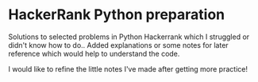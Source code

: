 # HackerRank Python preparation
Solutions to selected problems in Python Hackerrank which I struggled or didn't know how to do.. Added explanations or some notes for later reference which would help to understand the code.

I would like to refine the little notes I've made after getting more practice!
